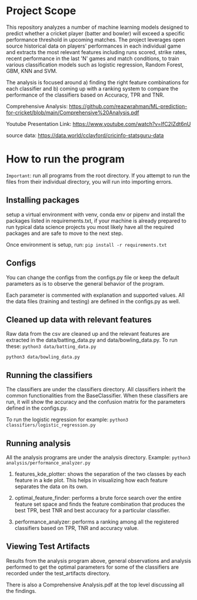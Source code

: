 # Project Scope 

This repository analyzes a number of machine learning models designed to predict whether a cricket player (batter and bowler) will exceed a specific performance threshold in upcoming matches. The project leverages open source historical data on players' performances in each individual game and extracts the most relevant features including runs scored, strike rates, recent performance in the last 'N' games and match conditions, to train various classification models such as logistic regression, Random Forest, GBM, KNN and SVM. 

The analysis is focused around a) finding the right feature combinations for each classifier and b) coming up with a ranking system to compare the performance of the classifiers based on Accuracy, TPR and TNR. 

Comprehensive Analysis: https://github.com/reazwrahman/ML-prediction-for-cricket/blob/main/Comprehensive%20Analysis.pdf 

Youtube Presentation Link: https://www.youtube.com/watch?v=IfC2IZdt6nU 

source data: https://data.world/cclayford/cricinfo-statsguru-data

# How to run the program 

`Important`: run all programs from the root directory. If you attempt to run the files from their individual directory, you will run into importing errors. 

## Installing packages  
setup a virtual environment with venv, conda env or pipenv and install the 
packages listed in requirements.txt, if your machine is already prepared to
run typical data science projects you most likely have all the required packages 
and are safe to move to the next step. 

Once environment is setup, run: ```pip install -r requirements.txt```

## Configs 

You can change the configs from the configs.py file or keep the default parameters as is to observe the general behavior of the program. 

Each parameter is commented with explanation and supported values. All the data files (training and testing) are defined in the configs.py as well. 

## Cleaned up data with relevant features 

Raw data from the csv are cleaned up and the relevant features are extracted in the data/batting_data.py and data/bowling_data.py.
To run these: ```python3 data/batting_data.py``` 

```python3 data/bowling_data.py``` 

## Running the classifiers 
The classifiers are under the classifiers directory. All classifiers inherit the common functionalities from the BaseClassifier. When these classifiers are run, it will show the accuracy and the confusion matrix for the parameters defined in the configs.py. 

To run the logistic regression for example: 
```python3 classifiers/logistic_regression.py```

## Running analysis

All the analysis programs are under the analysis directory. Example: 
```python3 analysis/performance_analyzer.py```

1) features_kde_plotter: shows the separation of the two classes by each feature in a kde plot. This helps in visualizing how each feature separates the data on its own. 

2) optimal_feature_finder: performs a brute force search over the entire feature set space and finds the feature combination that produces the best TPR, best TNR and best accuracy for a particular classifier. 

3) performance_analyzer: performs a ranking among all the registered classifiers based on TPR, TNR and accuracy value. 

## Viewing Test Artifacts 

Results from the analysis program above, general observations and analysis performed to get the optimal parameters for some of the classifiers are recorded under the test_artifacts directory.  

There is also a Comprehensive Analysis.pdf at the top level discussing all the findings. 

